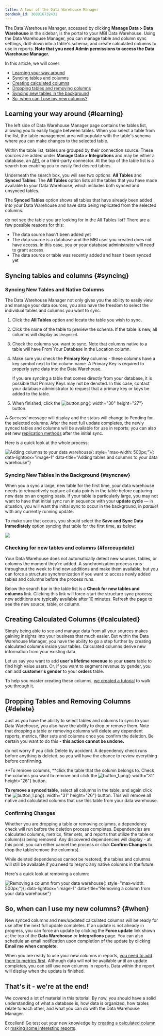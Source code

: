 ```yaml
---
title: A tour of the Data Warehouse Manager
zendesk_id: 360016732431
---
```


The Data Warehouse Manager, accessed by clicking **Manage Data &gt; Data Warehouse** in the sidebar, is the portal to your MBI Data Warehouse. Using the Data Warehouse Manager, you can manage table and column sync settings, drill-down into a table's schema, and create calculated columns to use in reports. **Note that you need Admin permissions to access the Data Warehouse Manager.**

In this article, we will cover:

* [Learning your way around](../#learning)
* [Syncing tables and columns](../#syncing)
* [Creating calculated columns](../#calculated)
* [Dropping tables and removing columns](../#delete)
* [Syncing new tables in the background](../#syncnew)
* [So, when can I use my new columns?](../#when)

## Learning your way around {#learning}

The left side of Data Warehouse Manager page contains the tables list, allowing you to easily toggle between tables. When you select a table from the list, the table management area will populate with the table's schema where you can make changes to the selected table.

Within the table list, tables are grouped by their connection source. These sources are added under **Manage Data &gt; Integrations** and may be either a database, an [API](https://devdocs.magento.com/mbi/docs/getting-started.html), or a third-party connector. At the top of the table list is a search box enabling you to easily find desired tables.

Underneath the search box, you will see two options: **All Tables** and **Synced Tables**. The **All Tables** option lists all the tables that you have made available to your Data Warehouse, which includes both synced and unsynced tables.

The **Synced Tables** option shows all tables that have already been added into your Data Warehouse and have data being replicated from the selected columns.

do not see the table you are looking for in the All Tables list? There are a few possible reasons for this:

* The data source hasn't been added yet
* The data source is a database and the MBI user you created does not have access. In this case, you or your database administrator will need to grant access.
* The data source or table was recently added and hasn't been synced yet

## Syncing tables and columns {#syncing}

### Syncing New Tables and Native Columns

The Data Warehouse Manager not only gives you the ability to easily view and manage your data sources, you also have the freedom to select the individual tables and columns you want to sync.

1. Click the **All Tables** option and locate the table you wish to sync.
1. Click the name of the table to preview the schema. If the table is new, all columns will display as `Unsynced`.
1. Check the columns you want to sync. Note that columns native to a table will have From Your Database in the Location column.
1. Make sure you check the **Primary Key** columns - these columns have a key symbol next to the column name. A Primary Key is required to properly sync data into the Data Warehouse.

    If you are syncing a table that comes directly from your database, it is possible that Primary Keys may not be denoted. In this case, contact your database administrator to request that a primary key or keys be added to the table.
1. When finished, click the ![button.png](../../assets/button.png){: width="30" height="27"} button.

A *Success!* message will display and the status will change to Pending for the selected columns. After the next full update completes, the newly synced tables and columns will be available for use in reports; you can also set new [replication methods](./cfg-replication-methods.md) after the initial sync.

Here is a quick look at the whole process:

![Adding columns to your data warehouse](../../assets/DW_sync.gif){: style="max-width: 500px;"}{: data-lightbox="image-1" data-title="Adding tables and columns to your data warehouse"}
### Syncing New Tables in the Background {#syncnew}

When you a sync a large, new table for the first time, your data warehouse needs to retroactively capture all data points in the table before capturing new data on an ongoing basis. If your table is particularly large, you may not want to have that initial sync run in sequence with your **update cycle** — in situation, you will want the initial sync to occur in the background, in *parallel* with any currently running update.

To make sure that occurs, you should select the **Save and Sync Data Immediately** option syncing that table for the first time, as below:

![](../../assets/mceclip0.png)

### Checking for new tables and columns {#forceupdate}

Your Data Warehouse does not automatically detect new sources, tables, or columns the moment they're added. A synchronization process runs throughout the week to find new additions and make them available, but you can force a structure synchronization if you want to access newly added tables and columns before the process runs.

Below the search bar in the table list is a **Check for new tables and columns** link. Clicking this link will force-start the structure sync process; new additions are typically available after 10 minutes. Refresh the page to see the new source, table, or column.

## Creating Calculated Columns {#calculated}

Simply being able to see and manage data from all your sources makes gaining insights into your business that much easier. But within the Data Warehouse Manager, you have the ability to go a step further by creating calculated columns inside your tables. Calculated columns derive new information from your existing data.

Let us say you want to add **user's lifetime revenue** to your **users** table to find high value users. Or, if you want to segment revenue by gender, you can add **customer's gender** to your **orders** table.

To help you master creating these columns, [we created a tutorial](./creating-calculated-columns.md) to walk you through it.

## Dropping Tables and Removing Columns {#delete}

Just as you have the ability to select tables and columns to sync to your Data Warehouse, you also have the ability to drop or remove them. Note that dropping a table or removing columns will delete any dependent reports, metrics, filter sets and columns once you confirm the deletion. Be certain you want to do this - **this action cannot be undone.**

do not worry if you click Delete by accident. A dependency check runs before anything is deleted, so you will have the chance to review everything before confirming.

**To remove columns, **click the table that the column belongs to. Check the columns you want to remove and click the ![button\_1.png](../../assets/button_1.png){: width="31" height="26"} button.

**To remove a synced table**, select all columns in the table, and again click the ![button\_1.png](../../assets/button_1.png){: width="31" height="26"} button. This will remove all native and calculated columns that use this table from your data warehouse.

### Confirming Changes

Whether you are dropping a table or removing columns, a dependency check will run before the deletion process completes. Dependencies are calculated columns, metrics, filter sets, and reports that utilize the table or column(s) being removed. Any discovered dependencies will display - at this point, you can either cancel the process or click **Confirm Changes** to drop the table/remove the column(s).

While deleted dependencies cannot be restored, the tables and columns will still be available if you need to resync any native columns in the future.

Here's a quick look at removing a column:

![Removing a column from your data warehouse](../../assets/DW_delete.gif){: style="max-width: 500px;"}{: data-lightbox="image-1" data-title="Removing a column from your data warehouse"}

## So, when can I use my new columns? {#when}

New synced columns and new/updated calculated columns will be ready for use after the next full update completes. If an update is not already in progress, you can force an update by clicking the **Force update** link shown at the top of the **Data Warehouse** or **Integrations** page. You can also schedule an email notification upon completion of the update by clicking **Email me when complete**.

When you are ready to use your new columns in reports, [you need to add them to metrics first](../data-warehouse-mgr/manage-data-dimensions-metrics.md). Although data will not be available until an update completes, you can still use new columns in reports. Data within the report will display when the update is finished.

## That's it - we're at the end!

We covered a lot of material in this tutorial. By now, you should have a solid understanding of what a database is, how data is organized, how tables relate to each other, and what you can do with the Data Warehouse Manager.

Excellent! Go test out your new knowledge by [creating a calculated column](../data-warehouse-mgr/creating-calculated-columns.md) or [making some interesting reports](../../tutorials/using-visual-report-builder.md).
